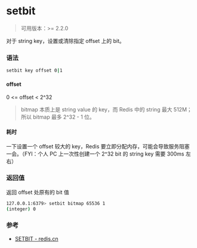 # setbit

> 可用版本：>= 2.2.0

对于 string key，设置或清除指定 offset 上的 bit。


### 语法

```bash
setbit key offset 0|1
```

#### offset

0 <= offset < 2^32

> bitmap 本质上是 string value 的 key，而 Redis 中的 string 最大 512M；所以 bitmap 最多 2^32 - 1 位。

#### 耗时

一下设置一个 offset 较大的 key，Redis 要立即分配内存，可能会导致服务阻塞一会。（FYI：个人 PC 上一次性创建一个 2^32 bit 的 string key 需要 300ms 左右）


### 返回值

返回 offset 处原有的 bit 值

```bash
127.0.0.1:6379> setbit bitmap 65536 1
(integer) 0
```


### 参考

- [SETBIT - redis.cn](http://www.redis.cn/commands/setbit.html)